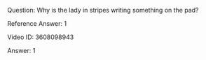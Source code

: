 Question: Why is the lady in stripes writing something on the pad?

Reference Answer: 1

Video ID: 3608098943

Answer: 1


